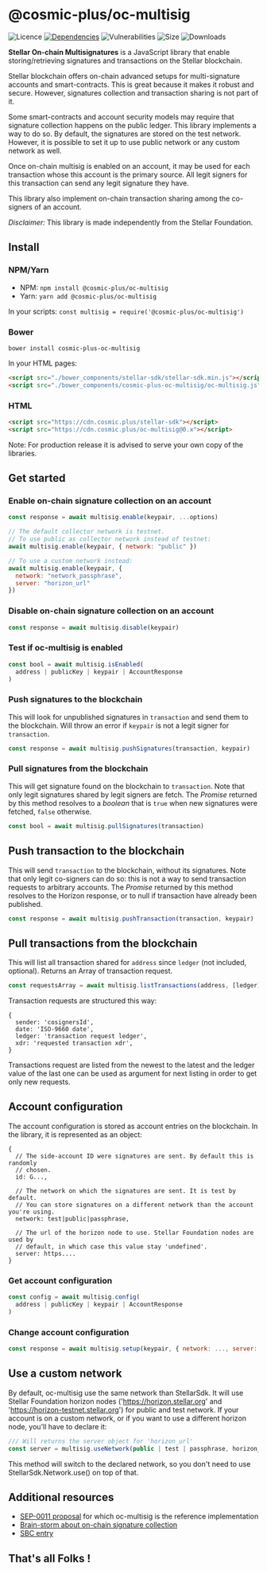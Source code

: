 # @cosmic-plus/oc-multisig

![Licence](https://img.shields.io/github/license/cosmic-plus/js-oc-multisig.svg)
[![Dependencies](https://img.shields.io/david/cosmic-plus/js-oc-multisig)](https://david-dm.org/cosmic-plus/js-oc-multisig)
![Vulnerabilities](https://img.shields.io/snyk/vulnerabilities/npm/@cosmic-plus/oc-multisig.svg)
![Size](https://img.shields.io/bundlephobia/minzip/@cosmic-plus/oc-multisig.svg)
![Downloads](https://img.shields.io/npm/dt/@cosmic-plus/oc-multisig.svg)

**Stellar On-chain Multisignatures** is a JavaScript library that enable
storing/retrieving signatures and transactions on the Stellar blockchain.

Stellar blockchain offers on-chain advanced setups for multi-signature
accounts and smart-contracts. This is great because it makes it robust and
secure. However, signatures collection and transaction sharing is not part of
it.

Some smart-contracts and account security models may require that signature
collection happens on the public ledger. This library implements a way to do so.
By default, the signatures are stored on the test network. However, it is
possible to set it up to use public network or any custom network as well.

Once on-chain multisig is enabled on an account, it may be used for each
transaction whose this account is the primary source. All legit signers for
this transaction can send any legit signature they have.

This library also implement on-chain transaction sharing among the co-signers of
an account.

_Disclaimer:_ This library is made independently from the Stellar Foundation.

## Install

### NPM/Yarn

- NPM: `npm install @cosmic-plus/oc-multisig`
- Yarn: `yarn add @cosmic-plus/oc-multisig`

In your scripts: `const multisig = require('@cosmic-plus/oc-multisig')`

### Bower

`bower install cosmic-plus-oc-multisig`

In your HTML pages:

```HTML
<script src="./bower_components/stellar-sdk/stellar-sdk.min.js"></script>
<script src="./bower_components/cosmic-plus-oc-multisig/oc-multisig.js"></script>
```

### HTML

```HTML
<script src="https://cdn.cosmic.plus/stellar-sdk"></script>
<script src="https://cdn.cosmic.plus/oc-multisig@0.x"></script>
```

Note: For production release it is advised to serve your own copy of the libraries.

## Get started

### Enable on-chain signature collection on an account

```js
const response = await multisig.enable(keypair, ...options)

// The default collector network is testnet.
// To use public as collector network instead of testnet:
await multisig.enable(keypair, { network: "public" })

// To use a custom network instead:
await multisig.enable(keypair, {
  network: "network_passphrase",
  server: "horizon_url"
})
```

### Disable on-chain signature collection on an account

```js
const response = await multisig.disable(keypair)
```

### Test if oc-multisig is enabled

```js
const bool = await multisig.isEnabled(
  address | publicKey | keypair | AccountResponse
)
```

### Push signatures to the blockchain

This will look for unpublished signatures in `transaction` and send them to the
blockchain. Will throw an error if `keypair` is not a legit signer for
`transaction`.

```js
const response = await multisig.pushSignatures(transaction, keypair)
```

### Pull signatures from the blockchain

This will get signature found on the blockchain to `transaction`. Note that
only legit signatures shared by legit signers are fetch. The _Promise_ returned
by this method resolves to a _boolean_ that is `true` when new signatures were
fetched, `false` otherwise.

```js
const bool = await multisig.pullSignatures(transaction)
```

## Push transaction to the blockchain

This will send `transaction` to the blockchain, without its signatures. Note
that only legit co-signers can do so: this is not a way to send transaction
requests to arbitrary accounts. The _Promise_ returned by this method resolves
to the Horizon response, or to null if transaction have already been published.

```js
const response = await multisig.pushTransaction(transaction, keypair)
```

## Pull transactions from the blockchain

This will list all transaction shared for `address` since `ledger`
(not included, optional). Returns an Array of transaction request.

```js
const requestsArray = await multisig.listTransactions(address, [ledger])
```

Transaction requests are structured this way:

```
{
  sender: 'cosignersId',
  date: 'ISO-9660 date',
  ledger: 'transaction request ledger',
  xdr: 'requested transaction xdr',
}
```

Transactions request are listed from the newest to the latest and the ledger
value of the last one can be used as argument for next listing in order to get
only new requests.

## Account configuration

The account configuration is stored as account entries on the blockchain. In
the library, it is represented as an object:

```
{
  // The side-account ID were signatures are sent. By default this is randomly
  // chosen.
  id: G...,

  // The network on which the signatures are sent. It is test by default.
  // You can store signatures on a different network than the account you're using.
  network: test|public|passphrase,

  // The url of the horizon node to use. Stellar Foundation nodes are used by
  // default, in which case this value stay 'undefined'.
  server: https....
}
```

### Get account configuration

```js
const config = await multisig.config(
  address | publicKey | keypair | AccountResponse
)
```

### Change account configuration

```js
const response = await multisig.setup(keypair, { network: ..., server: ..., id: ...})
```

## Use a custom network

By default, oc-multisig use the same network than StellarSdk. It will use
Stellar Foundation horizon nodes ('https://horizon.stellar.org' and
'https://horizon-testnet.stellar.org') for public and test network. If your
account is on a custom network, or if you want to use a different horizon node,
you'll have to declare it:

```js
/// Will returns the server object for 'horizon_url'
const server = multisig.useNetwork(public | test | passphrase, horizon_url)
```

This method will switch to the declared network, so you don't need to use
StellarSdk.Network.use() on top of that.

## Additional resources

- [SEP-0011 proposal](https://github.com/stellar/stellar-protocol/pull/158) for which oc-multisig is the reference implementation
- [Brain-storm about on-chain signature collection](https://galactictalk.org/d/1436-on-chain-signature-collection)
- [SBC entry](https://galactictalk.org/d/1591-stellar-oc-multisig-on-chain-multi-signatures-collection-js-lib-protocol/3)

## That's all Folks !
